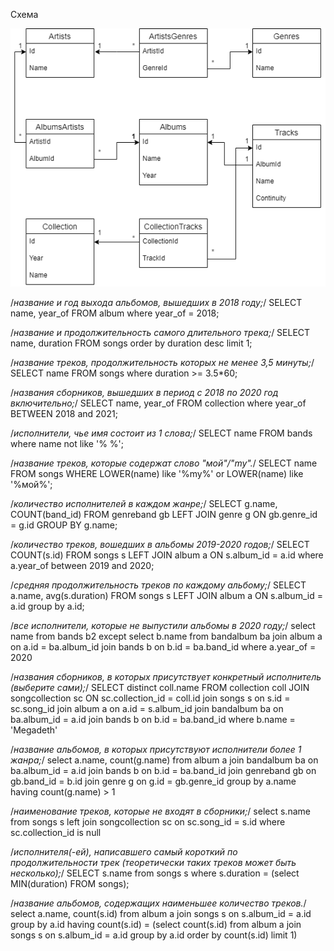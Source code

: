 Схема

![Схема](scheme.png)



/*название и год выхода альбомов, вышедших в 2018 году;*/
SELECT name, year_of  FROM album
where year_of = 2018;

/*название и продолжительность самого длительного трека;*/
SELECT name, duration FROM songs
order by duration desc 
limit 1;

/*название треков, продолжительность которых не менее 3,5 минуты;*/
SELECT name  FROM songs
where duration >= 3.5*60;

/*названия сборников, вышедших в период с 2018 по 2020 год включительно;*/
SELECT name, year_of  FROM collection
where year_of BETWEEN 2018 and 2021;

/*исполнители, чье имя состоит из 1 слова;*/
SELECT name  FROM bands
where name not like '% %';

/*название треков, которые содержат слово "мой"/"my".*/
SELECT name FROM songs
WHERE LOWER(name) like '%my%' or LOWER(name) like '%мой%';

/*количество исполнителей в каждом жанре;*/
SELECT g.name, COUNT(band_id) FROM genreband gb
LEFT JOIN genre g ON gb.genre_id = g.id
GROUP BY g.name;

/*количество треков, вошедших в альбомы 2019-2020 годов;*/
SELECT COUNT(s.id) FROM songs s
LEFT JOIN album a ON s.album_id = a.id
where a.year_of between 2019 and 2020;

/*средняя продолжительность треков по каждому альбому;*/
SELECT a.name, avg(s.duration) FROM songs s
LEFT JOIN album a ON s.album_id = a.id
group by a.id;

/*все исполнители, которые не выпустили альбомы в 2020 году;*/
select name from bands b2 
except
select b.name from bandalbum ba
join album a on a.id = ba.album_id
join bands b on b.id = ba.band_id 
where a.year_of = 2020

/*названия сборников, в которых присутствует конкретный исполнитель (выберите сами);*/
SELECT distinct coll.name FROM collection coll 
JOIN songcollection sc ON sc.collection_id  = coll.id 
join songs s on s.id = sc.song_id 
join album a on a.id = s.album_id 
join bandalbum ba on ba.album_id = a.id 
join bands b on b.id = ba.band_id
where b.name = 'Megadeth'

/*название альбомов, в которых присутствуют исполнители более 1 жанра;*/
select a.name, count(g.name) from album a 
join bandalbum ba on ba.album_id = a.id 
join bands b on b.id = ba.band_id 
join genreband gb on gb.band_id = b.id 
join genre g on g.id = gb.genre_id 
group by a.name 
having count(g.name) > 1

/*наименование треков, которые не входят в сборники;*/
select s.name from songs s
left join songcollection sc on sc.song_id = s.id 
where sc.collection_id is null 

/*исполнителя(-ей), написавшего самый короткий по продолжительности трек (теоретически таких треков может быть несколько);*/
SELECT s.name from songs s
where s.duration = (select MIN(duration) FROM songs);

/*название альбомов, содержащих наименьшее количество треков.*/
select a.name, count(s.id)  from album a
join songs s on s.album_id = a.id 
group by a.id 
having count(s.id) = 
	(select count(s.id)  from album a 
	join songs s on s.album_id = a.id 
	group by a.id 
	order by count(s.id)
	limit 1)